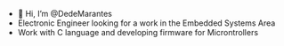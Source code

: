 - 👋 Hi, I’m @DedeMarantes
- Electronic Engineer looking for a work in the Embedded Systems Area
- Work with C language and developing firmware for Microntrollers

<!---
DedeMarantes/DedeMarantes is a ✨ special ✨ repository because its `README.md` (this file) appears on your GitHub profile.
You can click the Preview link to take a look at your changes.
--->
